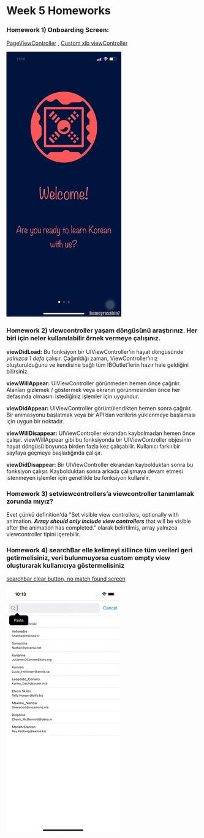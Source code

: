 # Week 5 Homeworks
### Homework 1) Onboarding Screen:

[PageViewController](https://github.com/humeyrasahin7/TurkcellHomeworks/blob/master/week05/OnboardingScreen/OnboardingScreen/OnboargingPageViewController.swift) , [Custom xib viewController](https://github.com/humeyrasahin7/TurkcellHomeworks/blob/master/week05/OnboardingScreen/Onboarding/OnboardingViewController.swift)

<img src="https://github.com/humeyrasahin7/TurkcellHomeworks/blob/master/week05/onboarding.gif" width="300" height="690">

### Homework 2) viewcontroller yaşam döngüsünü araştırınız. Her biri için neler kullanılabilir örnek vermeye çalışınız.
**viewDidLoad:**
Bu fonksiyon bir UIViewController’ın hayat döngüsünde *yalnızca 1 defa* çalışır. Çağırıldığı zaman, ViewController’ınız oluşturulduğunu ve kendisine bağlı tüm IBOutlet’lerin hazır hale geldiğini bilirsiniz.

**viewWillAppear:**
UIViewController görünmeden hemen önce çağrılır. Alanları gizlemek / göstermek veya ekranın görünmesinden önce her defasında olmasını istediğiniz işlemler için uygundur.

**viewDidAppear:**
UIViewController görüntülendikten hemen sonra çağrılır. Bir animasyonu başlatmak veya bir API’dan verilerin yüklenmeye başlaması için uygun bir noktadır.

**viewWillDisappear:**
UIViewController ekrandan kaybolmadan hemen önce çalışır. viewWillAppear gibi bu fonksiyonda bir UIViewController objesinin hayat döngüsü boyunca birden fazla kez çalışabilir. Kullanıcı farklı bir sayfaya geçmeye başladığında çalışır.

**viewDidDisappear:**
Bir UIViewController ekrandan kaybolduktan sonra bu fonksiyon çalışır. Kaybolduktan sonra arkada çalışmaya devam etmesi istenmeyen işlemler için genellikle bu fonksiyon kullanılır.

### Homework 3) setviewcontrollers’a viewcontroller tanımlamak zorunda mıyız?
Evet çünkü definition'da "Set visible view controllers, optionally with animation. ***Array should only include view controllers*** that will be visible after the animation has completed." olarak belirtilmiş, array yalnızca viewcontroller tipini içerebilir.

### Homework 4) searchBar elle kelimeyi sillince tüm verileri geri getirmelisiniz, veri bulunmuyorsa custom empty view oluşturarak kullanıcıya göstermelisiniz

[searchbar clear button, no match found screen](https://github.com/humeyrasahin7/TurkcellHomeworks/blob/master/week05/SearchbarHomework/SearchbarHomework/SearchViewController.swift)


<img src="https://github.com/humeyrasahin7/TurkcellHomeworks/blob/master/week05/nomatch.gif">
